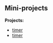 ## Mini-projects

**Projects:**

- [timer](https://evgeniy-web-dev.github.io/mini-projects/timer/)
- [timer](https://evgeniy-web-dev.github.io/mini-projects/countdown/)
